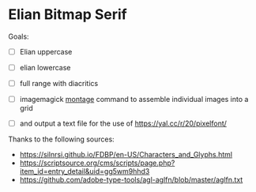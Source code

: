 # Elian Bitmap Serif

Goals:

- [ ] Elian uppercase
- [ ] elian lowercase
- [ ] full range with diacritics
- [ ] imagemagick [montage](https://www.imagemagick.org/Usage/montage/) command to assemble individual images into a grid
- [ ] and output a text file for the use of https://yal.cc/r/20/pixelfont/


Thanks to the following sources:
- https://silnrsi.github.io/FDBP/en-US/Characters_and_Glyphs.html
- https://scriptsource.org/cms/scripts/page.php?item_id=entry_detail&uid=gg5wm9hhd3
- https://github.com/adobe-type-tools/agl-aglfn/blob/master/aglfn.txt
